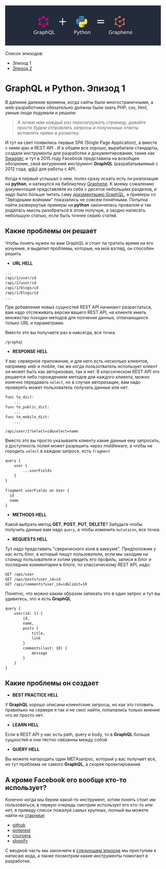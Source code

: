 ![Image of this Article](https://raw.githubusercontent.com/totaki/graphql-learn/develop/articles/main.png)

Список эпизодов:
* Эпизод 1
* [Эпизод 2](https://github.com/totaki/graphql-learn/tree/develop/articles/ru/episode-2/README.md)

# GraphQL и Python. Эпизод 1

В далекие далекие времена, когда сайты были многостраничными, а web-разработчики обязательно должны были знать PHP, css, html,
умные люди подумали и решили:
> *А зачем нам каждый раз перезагружать страницу, давайте просто будем отправлять запросы и полученные ответы вставлять прямо в разметку*.

И тут на свет появились первые SPA (Single Page Application), а вместе с ними ajax и REST API
. И в общем все хорошо, вырабатали стандарты, создали инструменты для разработки и документирования, такие как [Swagger](https://swagger.io/), и тут
в 2015 году Facebook представила на всеобщее обозрение, свой внтуренний инструмент **GraphQL** (разрабатываемый с 2012 года, [wiki](https://en.wikipedia.org/wiki/GraphQL)) для
работы с API. 

Когда я первый услышал о нем, полез сразу искать есть ли реализация на **python**, и наткнулся на библиотеку
 [Graphene](http://graphene-python.org/). К моему сожалению документация представляля из себя с десяток небольшмх разделов,
 и надо было больше читать саму [документацию GraphQL](http://graphql.org/learn/), а примеры со "Звёздными войнами"
 показались не совсем понятными. Попытка найти развернутые примеры на **python** закончилась провалом и 
 так родилась мысль разобраться в этом получше, а заодно написать небольшую статью, если быть
 точнее серию статей.

## Какие проблемы он решает 
Чтобы понять нужен ли вам GraphQL и стоит ли тратить время на его изчуение, я выделил проблемы, которые, на мой взгляд, он способен
решить

* **URL HELL** 
```
...
/api/1/user/id
/api/2/user/id
/api/1/blogs/id
/api/1/blogs/id
...
```
При добавление новых сущностей REST API начинают разрастаться, вам надо отслеживать версии вашего REST API, на клиенте иметь
множество походих методов для полчения данных, отличающихся только URL и параметрами. 

Вместо это вы получаете раз и навсегда, все точка.
 ```
/graphql
```

* **RESPONSE HELL**

У вас серверное приложение, и для него есть несколько клиентов, например web и mobile, так же когда пользотватель использует 
клиент он может быть как авторизован, так и нет. В классическом REST API это решается либо горождением методов для каждого
клиента, можно конечно передавать ```select```, но в случае авторизации, вам надо проверять может пользователь получать
данные или нет.
```
func to_dict:
    ...
func to_public_dict:
    ...
func to_mobile_dict:
    ...
```
```
/api/user/1?select=id&select=name
```

Вместо это вы просто указываете клиенту какие данные ему запросить, а доступность полей может разрешить через middleware, 
а чтобы не городить ```select``` в каждом запросе, есть ```fragment``` 
```
query {
    user {
        ...userFields
    }
}

fragment userFields on User {
  id
  name
}
```


* **METHODS HELL**

Какой выбрать метод **GET**, **POST**, **PUT**, **DELETE**? Забудьте чтобы получить данные вам надо
```query```, а чтобы изменить ```mutataion```, все точка.


* **REQUESTS HELL**

Тут надо представить "сверического коня в ваккуме". Предположим у нас есть блог, в который пишут пользователи, если мы заходим на станицу пользователя и хотим увидеть его 
профиль, записи в блог и последние комментарии в блоге, по классическому REST API, надо:
```
GET /api/user 
GET /api/posts?user_id=id
GET /api/comments?user_id=id&limit=10
```
Понятно, что можно каким образом запихать это в один запрос и тут вы удивитесь, это и есть **GraphQL** 

```
query {
    user(id: 1) {
        id,
        name,
        posts {
            title,
            link
        }
        comments(last: 10) {
            message
        }
    }
}

```

## Какие проблемы он создает
* **BEST PRACTICE HELL**

У **GraphQL** хорошо описаны клиентские запросы, но как это готовить правильно на сервере я так и не смог найти, попапались
только мнения что их просто нет.

* **LEARN HELL**

Если в REST API у нас есть path, query и body, то в **GraphQL** больше сущностей и они тестно связанны между собой 

* **QUERY HELL**

Вы можете нагородить один МЕГАзапрос, который у вас получает все, но тут проблема не самого **GraphQL**, а скорее проектирования


## А кроме Facebook его вообще кто-то использует?
Конечно когда мы берем какой-то инструмент, хотим понять стоит им пользоваться, в первую очередь смотрим использует его
кто-то или нет, я приведу список пожалуй самых крупных, полный вы можете найти на [старнице](http://graphql.org/users/)
* [github](http://graphql.org/users/)
* [pinterest](https://pinterest.com/)
* [coursera](https://www.coursera.org/)
* [shopify](https://shopify.com/)


С вводной часть мы закончили в [следующем эпизоде](https://github.com/totaki/graphql-learn/tree/develop/articles/ru/episode-2/README.md) мы приступим к написаю кода, а также посмотрим какие инструменты помогают
в разработке.

